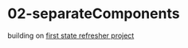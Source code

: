 # 02-separateComponents
building on [first state refresher project](https://github.com/NicoleGeorge/01-updateState)

